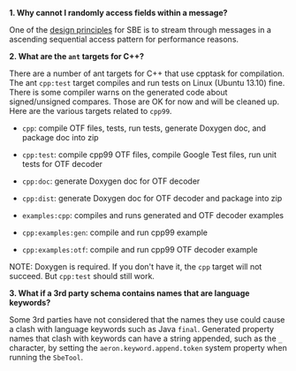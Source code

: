 **1. Why cannot I randomly access fields within a message?**

One of the [design principles](Design-Principles) for SBE is to stream through messages in a ascending sequential access pattern for performance reasons.

**2. What are the `ant` targets for C++?**

There are a number of ant targets for C++ that use cpptask for compilation. The ant `cpp:test` target compiles and run tests on Linux (Ubuntu 13.10) fine. There is some compiler warns on the generated code about signed/unsigned compares. Those are OK for now and will be cleaned up. Here are the various targets related to `cpp99`.

* `cpp`: compile OTF files, tests, run tests, generate Doxygen doc, and package doc into zip
 * `cpp:test`: compile cpp99 OTF files, compile Google Test files, run unit tests for OTF decoder
 * `cpp:doc`: generate Doxygen doc for OTF decoder
 * `cpp:dist`: generate Doxygen doc for OTF decoder and package into zip

* `examples:cpp`: compiles and runs generated and OTF decoder examples
 * `cpp:examples:gen`: compile and run cpp99 example
 * `cpp:examples:otf`: compile and run cpp99 OTF decoder example

NOTE: Doxygen is required. If you don't have it, the `cpp` target will not succeed. But `cpp:test` should still work.

**3. What if a 3rd party schema contains names that are language keywords?**

Some 3rd parties have not considered that the names they use could cause a clash with language keywords such as Java `final`. Generated property names that clash with keywords can have a string appended, such as the `_` character, by setting the `aeron.keyword.append.token` system property when running the `SbeTool`.